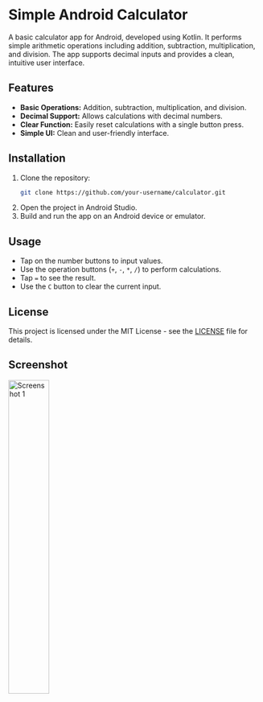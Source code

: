 # Simple Android Calculator

A basic calculator app for Android, developed using Kotlin. It performs simple arithmetic operations including addition, subtraction, multiplication, and division. The app supports decimal inputs and provides a clean, intuitive user interface.

## Features

- **Basic Operations:** Addition, subtraction, multiplication, and division.
- **Decimal Support:** Allows calculations with decimal numbers.
- **Clear Function:** Easily reset calculations with a single button press.
- **Simple UI:** Clean and user-friendly interface.

## Installation

1. Clone the repository:
    ```bash
    git clone https://github.com/your-username/calculator.git
    ```
2. Open the project in Android Studio.
3. Build and run the app on an Android device or emulator.

## Usage

- Tap on the number buttons to input values.
- Use the operation buttons (`+`, `-`, `*`, `/`) to perform calculations.
- Tap `=` to see the result.
- Use the `C` button to clear the current input.

## License

This project is licensed under the MIT License - see the [LICENSE](LICENSE) file for details.

## Screenshot

<img src="https://github.com/user-attachments/assets/8e9aef59-dc9c-4d41-ac50-815dd1b0bc53" width="40%" alt="Screenshot 1"/>


